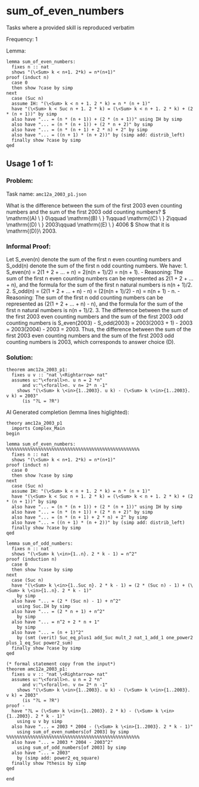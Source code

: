 # sum_of_even_numbers

Tasks where a provided skill is reproduced verbatim

Frequency: 1

Lemma:
```isabelle
lemma sum_of_even_numbers:
  fixes n :: nat
  shows "(\<Sum> k < n+1. 2*k) = n*(n+1)"
proof (induct n)
  case 0
  then show ?case by simp
next
  case (Suc n)
  assume IH: "(\<Sum> k < n + 1. 2 * k) = n * (n + 1)"
  have "(\<Sum> k < Suc n + 1. 2 * k) = (\<Sum> k < n + 1. 2 * k) + (2 * (n + 1))" by simp
  also have "... = (n * (n + 1)) + (2 * (n + 1))" using IH by simp
  also have "... = (n * (n + 1)) + (2 * n + 2)" by simp
  also have "... = (n * (n + 1) + 2 * n) + 2" by simp
  also have "... = ((n + 1) * (n + 2))" by (simp add: distrib_left)
  finally show ?case by simp
qed
```


## Usage 1 of 1:
### Problem:
Task name: `amc12a_2003_p1.json`

What is the difference between the sum of the first $2003$ even counting numbers and the sum of the first $2003$ odd counting numbers?   $ \mathrm{(A) \ } 0\qquad \mathrm{(B) \ } 1\qquad \mathrm{(C) \ } 2\qquad \mathrm{(D) \ } 2003\qquad \mathrm{(E) \ } 4006 $ Show that it is \mathrm{(D)}\ 2003.
### Informal Proof:
Let S_even(n) denote the sum of the first n even counting numbers and S_odd(n) denote the sum of the first n odd counting numbers. We have:  1. S_even(n) = 2(1 + 2 + ... + n) = 2(n(n + 1)/2) = n(n + 1).    - Reasoning: The sum of the first n even counting numbers can be represented as 2(1 + 2 + ... + n), and the formula for the sum of the first n natural numbers is n(n + 1)/2.  2. S_odd(n) = (2(1 + 2 + ... + n) - n) = (2(n(n + 1)/2) - n) = n(n + 1) - n.    - Reasoning: The sum of the first n odd counting numbers can be represented as (2(1 + 2 + ... + n) - n), and the formula for the sum of the first n natural numbers is n(n + 1)/2.  3. The difference between the sum of the first 2003 even counting numbers and the sum of the first 2003 odd counting numbers is S_even(2003) - S_odd(2003) = 2003(2003 + 1) - 2003 = 2003(2004) - 2003 = 2003.  Thus, the difference between the sum of the first 2003 even counting numbers and the sum of the first 2003 odd counting numbers is 2003, which corresponds to answer choice (D).
### Solution:
```isabelle
theorem amc12a_2003_p1:
  fixes u v :: "nat \<Rightarrow> nat"
  assumes u:"\<forall>n. u n = 2 *n"
      and v:"\<forall>n. v n= 2* n -1"
    shows "(\<Sum> k \<in>{1..2003}. u k) - (\<Sum> k \<in>{1..2003}. v k) = 2003"
      (is "?L = ?R")
```
AI Generated completion (lemma lines higlighted):
```isabelle
theory amc12a_2003_p1
  imports Complex_Main
begin

lemma sum_of_even_numbers: %%%%%%%%%%%%%%%%%%%%%%%%%%%%%%%%%%%%%%%%%%%%%%%%%%
  fixes n :: nat
  shows "(\<Sum> k < n+1. 2*k) = n*(n+1)"
proof (induct n)
  case 0
  then show ?case by simp
next
  case (Suc n)
  assume IH: "(\<Sum> k < n + 1. 2 * k) = n * (n + 1)"
  have "(\<Sum> k < Suc n + 1. 2 * k) = (\<Sum> k < n + 1. 2 * k) + (2 * (n + 1))" by simp
  also have "... = (n * (n + 1)) + (2 * (n + 1))" using IH by simp
  also have "... = (n * (n + 1)) + (2 * n + 2)" by simp
  also have "... = (n * (n + 1) + 2 * n) + 2" by simp
  also have "... = ((n + 1) * (n + 2))" by (simp add: distrib_left)
  finally show ?case by simp
qed

lemma sum_of_odd_numbers:
  fixes n :: nat
  shows "(\<Sum> k \<in>{1..n}. 2 * k - 1) = n^2"
proof (induction n)
  case 0
  then show ?case by simp
next
  case (Suc n)
  have "(\<Sum> k \<in>{1..Suc n}. 2 * k - 1) = (2 * (Suc n) - 1) + (\<Sum> k \<in>{1..n}. 2 * k - 1)"
    by simp
  also have "... = (2 * (Suc n) - 1) + n^2" 
    using Suc.IH by simp
  also have "... = (2 * n + 1) + n^2"
    by simp
  also have "... = n^2 + 2 * n + 1"
    by simp
  also have "... = (n + 1)^2"
    by (smt (verit) Suc_eq_plus1 add_Suc mult_2 nat_1_add_1 one_power2 plus_1_eq_Suc power2_sum)
  finally show ?case by simp
qed

(* formal statement copy from the input*)
theorem amc12a_2003_p1:
  fixes u v :: "nat \<Rightarrow> nat"
  assumes u:"\<forall>n. u n = 2 *n"
      and v:"\<forall>n. v n= 2* n -1"
    shows "(\<Sum> k \<in>{1..2003}. u k) - (\<Sum> k \<in>{1..2003}. v k) = 2003"
      (is "?L = ?R")
proof -
  have "?L = (\<Sum> k \<in>{1..2003}. 2 * k) - (\<Sum> k \<in>{1..2003}. 2 * k - 1)"
    using u v by simp
  also have "... = 2003 * 2004 - (\<Sum> k \<in>{1..2003}. 2 * k - 1)"
    using sum_of_even_numbers[of 2003] by simp %%%%%%%%%%%%%%%%%%%%%%%%%%%%%%%%%%%%%%%%%%%%%%%%%%
  also have "... = 2003 * 2004 - 2003^2"
    using sum_of_odd_numbers[of 2003] by simp
  also have "... = 2003"
    by (simp add: power2_eq_square)
  finally show ?thesis by simp
qed

end
```
